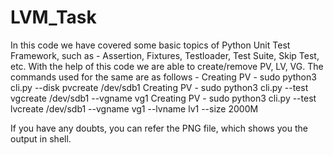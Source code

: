 # LVM_Task
In this code we have covered some basic topics of Python Unit Test Framework, such as - Assertion, Fixtures, Testloader, Test Suite, Skip Test, etc.
With the help of this code we are able to create/remove PV, LV, VG.
The commands used for the same are as follows - 
Creating PV - sudo python3 cli.py --disk pvcreate /dev/sdb1
Creating PV - sudo python3 cli.py --test vgcreate /dev/sdb1 --vgname vg1
Creating PV - sudo python3 cli.py --test lvcreate /dev/sdb1 --vgname vg1 --lvname lv1 --size 2000M

If you have any doubts, you can refer the PNG file, which shows you the output in shell.
